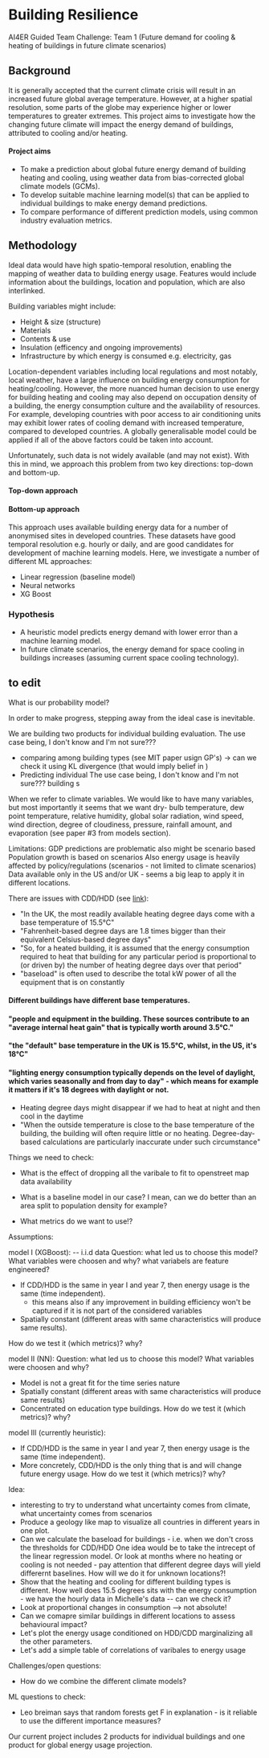 # Building Resilience
AI4ER Guided Team Challenge: Team 1 (Future demand for cooling &amp; heating of buildings in future climate scenarios)

## Background
It is generally accepted that the current climate crisis will result in an increased future global average temperature. However, at a higher spatial resolution, some parts of the globe may experience higher or lower temperatures to greater extremes. This project aims to investigate how the changing future climate will impact the energy demand of buildings, attributed to cooling and/or heating.

#### Project aims
- To make a prediction about global future energy demand of building heating and cooling, using weather data from bias-corrected global climate models (GCMs).
- To develop suitable machine learning model(s) that can be applied to individual buildings to make energy demand predictions.
- To compare performance of different prediction models, using common industry evaluation metrics.

## Methodology
Ideal data would have high spatio-temporal resolution, enabling the mapping of weather data to building energy usage. Features would include information about the buildings, location and population, which are also interlinked.

Building variables might include:
- Height & size (structure)
- Materials
- Contents & use 
- Insulation (efficency and ongoing improvements)
- Infrastructure by which energy is consumed e.g. electricity, gas

Location-dependent variables including local regulations and most notably, local weather, have a large influence on building energy consumption for heating/cooling. However, the more nuanced human decision to use energy for building heating and cooling may also depend on occupation density of a building, the energy consumption culture and the availability of resources. For example, developing countries with poor access to air conditioning units may exhibit lower rates of cooling demand with increased temperature, compared to developed countries. A globally generalisable model could be applied if all of the above factors could be taken into account.

Unfortunately, such data is not widely available (and may not exist). With this in mind, we approach this problem from two key directions: top-down and bottom-up.

#### Top-down approach

#### Bottom-up approach
This approach uses available building energy data for a number of anonymised sites in developed countries. These datasets have good temporal resolution e.g. hourly or daily, and are good candidates for development of machine learning models. Here, we investigate a number of different ML approaches:
- Linear regression (baseline model)
- Neural networks
- XG Boost

### Hypothesis
- A heuristic model predicts energy demand with lower error than a machine learning model.
- In future climate scenarios, the energy demand for space cooling in buildings increases (assuming current space cooling technology).

## to edit

What is our probability model? 


In order to make progress, stepping away from the ideal case is inevitable.

We are building two products for individual building evaluation. 
The use case being, I don't know and I'm not sure??? 
 - comparing among building types (see MIT paper usign GP's) -> can we check it using KL divergence (that would imply belief in )
 - Predicting individual 
The use case being, I don't know and I'm not sure??? building s

When we refer to climate variables. We would like to have many variables, but most importantly it seems that we want dry- bulb temperature, dew point temperature, relative humidity, global solar radiation, wind speed, wind direction, degree of cloudiness, pressure, rainfall amount, and evaporation (see paper #3 from models section). 

Limitations: 
GDP predictions are problematic also might be scenario based
Population growth is based on scenarios 
Also energy usage is heavily affected by policy/regulations (scenarios - not limited to climate scenarios)
Data available only in the US and/or UK - seems a big leap to apply it in different locations. 

There are issues with CDD/HDD (see [link](https://www.energylens.com/articles/degree-days)):
+ "In the UK, the most readily available heating degree days come with a base temperature of 15.5°C"
+ "Fahrenheit-based degree days are 1.8 times bigger than their equivalent Celsius-based degree days"
+ "So, for a heated building, it is assumed that the energy consumption required to heat that building for any particular period is proportional to (or driven by) the number of heating degree days over that period"
+ "baseload" is often used to describe the total kW power of all the equipment that is on constantly
#### Different buildings have different base temperatures.
#### "people and equipment in the building. These sources contribute to an "average internal heat gain" that is typically worth around 3.5°C."
#### "the "default" base temperature in the UK is 15.5°C, whilst, in the US, it's 18°C"
####  "lighting energy consumption typically depends on the level of daylight, which varies seasonally and from day to day" - which means for example it matters if it's 18 degrees with daylight or not.
+ Heating degree days might disappear if we had to heat at night and then cool in the daytime
+ "When the outside temperature is close to the base temperature of the building, the building will often require little or no heating. Degree-day-based calculations are particularly inaccurate under such circumstance"

Things we need to check: 

- What is the effect of dropping all the varibale to fit to openstreet map data availability

* What is a baseline model in our case? I mean, can we do better than an area split to population density for example? 

* What metrics do we want to use!? 

Assumptions: 

model I (XGBoost):
 -- i.i.d data
Question: what led us to choose this model?
What variables were choosen and why? what variabels are feature engineered? 
 - If CDD/HDD is the same in year I and year 7, then energy usage is the same (time independent). 
   - this means also if any improvement in building efficiency won't be captured if it is not part of the considered variables  
 - Spatially constant (different areas with same characteristics will produce same results).
 
How do we test it (which metrics)? why?
 
model II (NN):
Question: what led us to choose this model? 
What variables were choosen and why?
- Model is not a great fit for the time series nature 
- Spatially constant (different areas with same characteristics will produce same results)
- Concentrated on education type buildings.
How do we test it (which metrics)? why?

model III (currently heuristic): 
- If CDD/HDD is the same in year I and year 7, then energy usage is the same (time independent).
-  More concretely, CDD/HDD is the only thing that is and will change future energy usage. 
How do we test it (which metrics)? why?


Idea:
- interesting to try to understand what uncertainty comes from climate, what uncertainty comes from scenarios
- Produce a geology like map to visualize all countries in different years in one plot.
- Can we calculate the baseload for buildings - i.e. when we don't cross the thresholds for CDD/HDD
   One idea would be to take the intrecept of the linear regression model. Or look at months where no heating or cooling is not needed - pay attention that different degree days will yield differernt baselines. How will we do it for unknown locations?!
 - Show that the heating and cooling for different building types is different. 
 How well does 15.5 degrees sits with the energy consumption - we have the hourly data in Michelle's data -- can we check it?
 - Look at proportional changes in consumption --> not absolute!
 - Can we comapre similar buildings in different locations to assess behavioural impact? 
 - Let's plot the energy usage conditioned on HDD/CDD marginalizing all the other parameters.
 - Let's add a simple table of correlations of varibales to energy usage

Challenges/open questions: 
- How do we combine the different climate models?

ML questions to check: 
- Leo breiman says that random forests get F in explanation - is it reliable to use the different importance measures? 



Our current project includes 2 products for individual buildings and one product for global energy usage projection.




